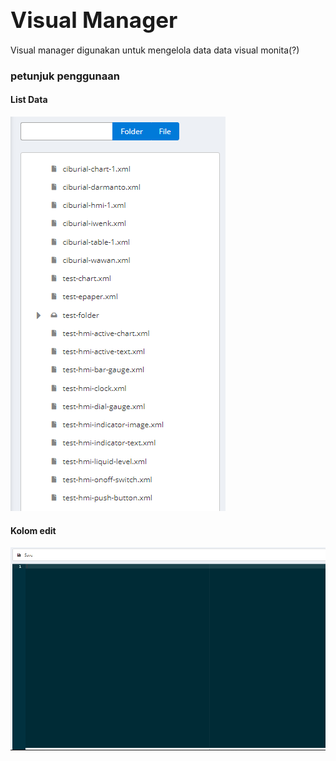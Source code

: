 # <div class="subt" style="font-size:35px;">Visual Manager</div>

Visual manager digunakan untuk mengelola data data visual monita(?)

### <div class="subt">petunjuk penggunaan</div>

#### <div class="t1">List Data</div>

<img src="media/mam14.png" align= "center;" >

#### <div class="t1">Kolom edit</div>

<img src="media/mam15.png" align= "center;" >
